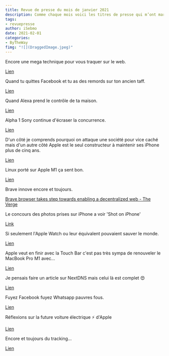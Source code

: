 ```yaml
---
title: Revue de presse du mois de janvier 2021
description: Comme chaque mois voici les titres de presse qui m’ont marqué. 
tags: 
- revuepresse
author: iSebmo
date: 2021-02-01
categories: 
- ByTheWay
fimg: "![](DraggedImage.jpeg)"
--- 
```

Encore une mega technique pour vous traquer sur le web. 

[Lien](https://www.macg.co/logiciels/2021/01/vie-privee-les-favicons-peuvent-servir-etablir-un-profil-publicitaire-dans-les-navigateurs-119231)

Quand tu quittes Facebook et tu as des remords sur ton ancien taff. 

[Lien](https://www.clubic.com/internet/facebook/actualite-15513-un-ancien-cadre-devoile-la-strategie-de-facebook-pour-etre-aussi-addictif-que-le-tabac.html)

Quand Alexa prend le contrôle de ta maison. 

[Lien](https://www.theverge.com/2021/1/25/22249044/amazon-alexa-update-proactive-hunches-guard-plus-subscription)


Alpha 1 Sony continue d'écraser la concurrence. 

[Lien](https://www.theverge.com/2021/1/26/22250448/sony-alpha-1-camera-announced-specs-price-release-date)

D'un côté je comprends pourquoi on attaque une société pour vice caché mais d'un autre côté Apple est le seul constructeur à maintenir ses iPhone plus de cinq ans. 

[Lien](https://www.theverge.com/2021/1/25/22248408/apple-class-action-suit-throttling-iphone-europe)

Linux porté sur Apple M1 ça sent bon. 

[Lien](https://www.theverge.com/2021/1/21/22242107/linux-apple-m1-mac-port-corellium-ubuntu-details)

Brave innove encore et toujours. 

[Brave browser takes step towards enabling a decentralized web - The Verge](https://www.theverge.com/2021/1/19/22238334/brave-browser-ipfs-peer-to-peer-decentralized-transfer-protocol-http-nodes)

Le concours des photos prises sur iPhone a voir 'Shot on iPhone'

[Link](https://www.cultofmac.com/732868/new-shot-on-iphone-images-showcase-whats-possible-with-iphone-12/)

Si seulement l'Apple Watch ou leur équivalent pouvaient sauver le monde. 

[Lien](https://www.cultofmac.com/732619/apple-watch-could-spot-covid-19-symptoms-a-week-before-it-strikes/)

Apple veut en finir avec la Touch Bar c'est pas très sympa de renouveler le MacBook Pro M1 avec...

[Lien](https://www.cultofmac.com/732597/apple-may-drop-the-touch-bar-from-its-next-macbook-pro/)

Je pensais faire un article sur NextDNS mais celui là est complet 😍

[Lien](https://www.pixeldetracking.com/fr/nextdns-mon-nouveau-bloqueur-de-publicites-prefere)

Fuyez Facebook fuyez Whatsapp pauvres fous. 

[Lien](https://standblog.org/blog/post/2021/01/13/Par-quoi-remplacer-WhatsApp)

Réflexions sur la future voiture électrique ⚡️ d'Apple 

[Lien](https://www.macworld.com/article/3602653/apple-philosophy-of-no-airpods-max-ipod-iphone-apple-car.html#tk.rss_all)

Encore et toujours du tracking...

[Lien](http://web.developpez.com/actu/311582/Les-raccourcisseurs-d-URL-definiraient-des-cookies-de-suivi-de-publicites-pour-collecter-des-donnees-de-l-historique-de-navigation-selon-Luke-Miles-un-ingenieur-logiciel/)